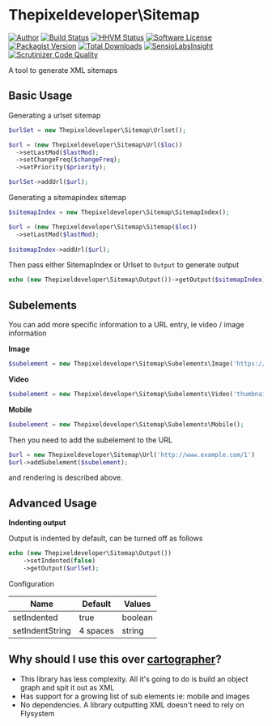 Thepixeldeveloper\Sitemap
=========================

[![Author](http://img.shields.io/badge/author-@colonelrosa-blue.svg)](https://twitter.com/colonelrosa)
[![Build Status](https://img.shields.io/travis/ThePixelDeveloper/Sitemap/master.svg)](https://travis-ci.org/ThePixelDeveloper/Sitemap)
[![HHVM Status](http://hhvm.h4cc.de/badge/thepixeldeveloper/sitemap.png?style=flat)](http://hhvm.h4cc.de/package/thepixeldeveloper/sitemap)
[![Software License](https://img.shields.io/badge/license-MIT-brightgreen.svg)](LICENSE)
[![Packagist Version](https://img.shields.io/packagist/v/thepixeldeveloper/sitemap.svg)](https://packagist.org/packages/thepixeldeveloper/sitemap)
[![Total Downloads](https://img.shields.io/packagist/dt/thepixeldeveloper/sitemap.svg)](https://packagist.org/packages/thepixeldeveloper/sitemap)
[![SensioLabsInsight](https://img.shields.io/sensiolabs/i/ed6d56e8-c908-44dc-9154-a8edc8b168bc.svg)](https://insight.sensiolabs.com/projects/ed6d56e8-c908-44dc-9154-a8edc8b168bc)
[![Scrutinizer Code Quality](https://scrutinizer-ci.com/g/ThePixelDeveloper/Sitemap/badges/quality-score.png?b=master)](https://scrutinizer-ci.com/g/ThePixelDeveloper/Sitemap/?branch=master)


A tool to generate XML sitemaps

Basic Usage
-----

Generating a urlset sitemap

``` php
$urlSet = new Thepixeldeveloper\Sitemap\Urlset(); 

$url = (new Thepixeldeveloper\Sitemap\Url($loc))
  ->setLastMod($lastMod);
  ->setChangeFreq($changeFreq);
  ->setPriority($priority);

$urlSet->addUrl($url);
```

Generating a sitemapindex sitemap


``` php
$sitemapIndex = new Thepixeldeveloper\Sitemap\SitemapIndex(); 

$url = (new Thepixeldeveloper\Sitemap\Sitemap($loc))
  ->setLastMod($lastMod);
  
$sitemapIndex->addUrl($url);
```

Then pass either SitemapIndex or Urlset to `Output` to generate output


``` php
echo (new Thepixeldeveloper\Sitemap\Output())->getOutput($sitemapIndex);
```

Subelements
-----------

You can add more specific information to a URL entry, ie video / image information

**Image**

``` php
$subelement = new Thepixeldeveloper\Sitemap\Subelements\Image('https://s3.amazonaws.com/path/to/image');
```

**Video**

``` php
$subelement = new Thepixeldeveloper\Sitemap\Subelements\Video('thumbnail', 'title', 'description');
```

**Mobile**

``` php
$subelement = new Thepixeldeveloper\Sitemap\Subelements\Mobile();
```

Then you need to add the subelement to the URL

``` php
$url = new Thepixeldeveloper\Sitemap\Url('http://www.example.com/1')
$url->addSubelement($subelement);
```

and rendering is described above.

Advanced Usage
--------------

**Indenting output**

Output is indented by default, can be turned off as follows

``` php
echo (new Thepixeldeveloper\Sitemap\Output())
    ->setIndented(false)
    ->getOutput($urlSet);
```

Configuration

Name | Default | Values
---- | ------- | ------
setIndented | true | boolean
setIndentString | 4 spaces | string 


Why should I use this over [cartographer](https://github.com/tackk/cartographer)?
----

* This library has less complexity. All it's going to do is build an object graph and spit it out as XML
* Has support for a growing list of sub elements ie: mobile and images
* No dependencies. A library outputting XML doesn't need to rely on Flysystem
